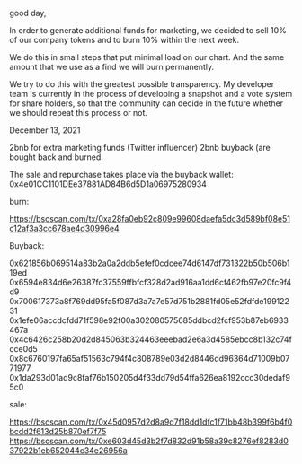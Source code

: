 good day,

In order to generate additional funds for marketing, we decided to sell 10% of our company tokens and to burn 10% within the next week.

We do this in small steps that put minimal load on our chart.
And the same amount that we use as a find we will burn permanently.

We try to do this with the greatest possible transparency.
My developer team is currently in the process of developing a snapshot and a vote system for share holders, so that the community can decide in the future whether we should repeat this process or not.


December 13, 2021

2bnb for extra marketing funds (Twitter influencer)
2bnb buyback (are bought back and burned.

The sale and repurchase takes place via the buyback wallet:
0x4e01CC1101DEe37881AD84B6d5D1a06975280934


burn:

https://bscscan.com/tx/0xa28fa0eb92c809e99608daefa5dc3d589bf08e51c12af3a3cc678ae4d30996e4

Buyback:

0x621856b069514a83b2a0a2ddb5efef0cdcee74d6147df731322b50b506b119ed
0x6594e834d6e26387fc37559ffbfcf328d2ad916aa1dd6cf462fb97e20fc9f4d9
0x700617373a8f769dd95fa5f087d3a7a7e57d751b2881fd05e52fdfde19912231
0x1efe06accdcfdd71f598e92f00a302080575685ddbcd2fcf953b87eb6933467a
0x4c6426c258b20d2d845063b324463eeebad2e6a3d4585ebcc8b132c74fcce0d5
0x8c6760197fa65af51563c794f4c808789e03d2d8446dd96364d71009b0771977
0x1da293d01ad9c8faf76b150205d4f33dd79d54ffa626ea8192ccc30dedaf95c0


sale:

https://bscscan.com/tx/0x45d0957d2d8a9d7f18dd1dfc1f71bb48b399f6b4f0bcdd2f613d25b870ef7f75
https://bscscan.com/tx/0xe603d45d3b2f7d832d91b58a39c8276ef8283d037922b1eb652044c34e26956a
